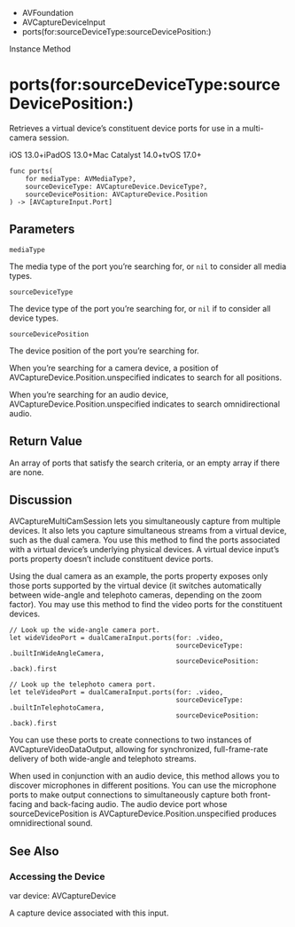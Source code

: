 

- AVFoundation
- AVCaptureDeviceInput
-  ports(for:sourceDeviceType:sourceDevicePosition:) 

Instance Method

# ports(for:sourceDeviceType:sourceDevicePosition:)

Retrieves a virtual device’s constituent device ports for use in a multi-camera session.

iOS 13.0+iPadOS 13.0+Mac Catalyst 14.0+tvOS 17.0+

``` source
func ports(
    for mediaType: AVMediaType?,
    sourceDeviceType: AVCaptureDevice.DeviceType?,
    sourceDevicePosition: AVCaptureDevice.Position
) -> [AVCaptureInput.Port]
```

## Parameters 

`mediaType`  

The media type of the port you’re searching for, or `nil` to consider all media types.

`sourceDeviceType`  

The device type of the port you’re searching for, or `nil` if to consider all device types.

`sourceDevicePosition`  

The device position of the port you’re searching for.

When you’re searching for a camera device, a position of AVCaptureDevice.Position.unspecified indicates to search for all positions.

When you’re searching for an audio device, AVCaptureDevice.Position.unspecified indicates to search omnidirectional audio.

## Return Value

An array of ports that satisfy the search criteria, or an empty array if there are none.

## Discussion

AVCaptureMultiCamSession lets you simultaneously capture from multiple devices. It also lets you capture simultaneous streams from a virtual device, such as the dual camera. You use this method to find the ports associated with a virtual device’s underlying physical devices. A virtual device input’s ports property doesn’t include constituent device ports.

Using the dual camera as an example, the ports property exposes only those ports supported by the virtual device (it switches automatically between wide-angle and telephoto cameras, depending on the zoom factor). You may use this method to find the video ports for the constituent devices.

```
// Look up the wide-angle camera port.
let wideVideoPort = dualCameraInput.ports(for: .video,
                                          sourceDeviceType: .builtInWideAngleCamera,
                                          sourceDevicePosition: .back).first

// Look up the telephoto camera port.
let teleVideoPort = dualCameraInput.ports(for: .video,
                                          sourceDeviceType: .builtInTelephotoCamera,
                                          sourceDevicePosition: .back).first
```

You can use these ports to create connections to two instances of AVCaptureVideoDataOutput, allowing for synchronized, full-frame-rate delivery of both wide-angle and telephoto streams.

When used in conjunction with an audio device, this method allows you to discover microphones in different positions. You can use the microphone ports to make output connections to simultaneously capture both front-facing and back-facing audio. The audio device port whose sourceDevicePosition is AVCaptureDevice.Position.unspecified produces omnidirectional sound.

## See Also

### Accessing the Device

var device: AVCaptureDevice

A capture device associated with this input.

